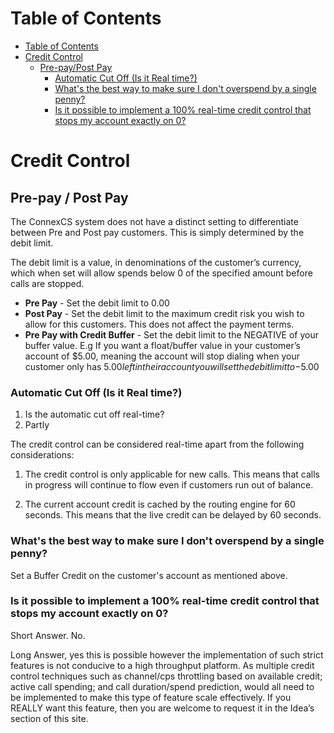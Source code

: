 # Table of Contents

* [Table of Contents](#table-of-contents)
* [Credit Control](#credit-control)
  * [Pre-pay/Post Pay](#pre-pay-post-pay)
    * [Automatic Cut Off (Is it Real time?)](#automatic-cut-off-is-it-real-time)
    * [What's the best way to make sure I don't overspend by a single penny?](#whats-the-best-way-to-make-sure-i-dont-overspend-by-a-single-penny)
    * [Is it possible to implement a 100% real-time credit control that stops my account exactly on 0?](#is-it-possible-to-implement-a-100-real-time-credit-control-that-stops-my-account-exactly-on-0)


# Credit Control

## Pre-pay / Post Pay

The ConnexCS system does not have a distinct setting to differentiate between Pre and Post pay customers. This is simply determined by the debit limit.

The debit limit is a value, in denominations of the customer’s currency, which when set will allow spends below 0 of the specified amount before calls are stopped.

* **Pre Pay** - Set the debit limit to 0.00
* **Post Pay** - Set the debit limit to the maximum credit risk you wish to allow for this customers. This does not affect the payment terms.
* **Pre Pay with Credit Buffer** - Set the debit limit to the NEGATIVE of your buffer value. E.g If you want a float/buffer value in your customer’s account of $5.00, meaning the account will stop dialing when your customer only has $5.00 left in their account you will set the debit limit to -$5.00

### Automatic Cut Off (Is it Real time?)
1. Is the automatic cut off real-time?
2. Partly

The credit control can be considered real-time apart from the following considerations:

1. The credit control is only applicable for new calls. This means that calls in progress will continue to flow even if customers run out of balance.

2. The current account credit is cached by the routing engine for 60 seconds. This means that the live credit can be delayed by 60 seconds.

### What's the best way to make sure I don't overspend by a single penny?

Set a Buffer Credit on the customer's account as mentioned above.

### Is it possible to implement a 100% real-time credit control that stops my account exactly on 0?

Short Answer. No.

Long Answer, yes this is possible however the implementation of such strict features is not conducive to a high throughput platform. 
As multiple credit control techniques such as channel/cps throttling based on available credit; active call spending; and call duration/spend prediction, would all need to be implemented to make this type of feature scale effectively. If you REALLY want this feature, then you are welcome to request it in the Idea’s section of this site.
